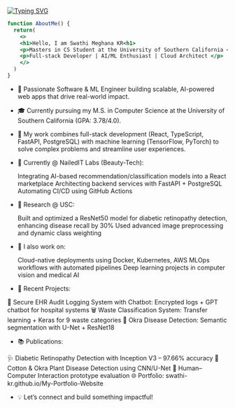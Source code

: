 [![Typing SVG](https://readme-typing-svg.demolab.com?font=Fira+Code&pause=1000&color=a5d6ff&width=435&lines=Hi+there+👋,+I'm+Swathi+Meghana;Experienced+Full-Stack+Developer;Constantly+Learning+New+Technology)](https://git.io/typing-svg)


```jsx
function AboutMe() {
  return(
    <>
    <h1>Hello, I am Swathi Meghana KR<h1>
    <p>Masters in CS Student at the University of Southern California </p>
    <p>Full-stack Developer | AI/ML Enthusiast | Cloud Architect </p>
    </>
  )  
}
```

- 🚀 Passionate Software & ML Engineer building scalable, AI-powered web apps that drive real-world impact.

- 🎓 Currently pursuing my M.S. in Computer Science at the University of Southern California (GPA: 3.78/4.0).

- 🧠 My work combines full-stack development (React, TypeScript, FastAPI, PostgreSQL) with machine learning (TensorFlow, PyTorch) to solve complex problems and streamline user experiences.

- 💼 Currently @ NailedIT Labs (Beauty-Tech):

  Integrating AI-based recommendation/classification models into a React marketplace
  Architecting backend services with FastAPI + PostgreSQL
  Automating CI/CD using GitHub Actions

- 🧪 Research @ USC:

  Built and optimized a ResNet50 model for diabetic retinopathy detection, enhancing disease recall by 30%
  Used advanced image preprocessing and dynamic class weighting
  
- 🧠 I also work on:

  Cloud-native deployments using Docker, Kubernetes, AWS
  MLOps workflows with automated pipelines
  Deep learning projects in computer vision and medical AI

- 📌 Recent Projects:

🧾 Secure EHR Audit Logging System with Chatbot: Encrypted logs + GPT chatbot for hospital systems
🗑 Waste Classification System: Transfer learning + Keras for 9 waste categories
🌱 Okra Disease Detection: Semantic segmentation with U-Net + ResNet18

- 📚 Publications:

🩺 Diabetic Retinopathy Detection with Inception V3 – 97.66% accuracy
🌿 Cotton & Okra Plant Disease Detection using CNN/U-Net
👥 Human–Computer Interaction prototype evaluation
🌐 Portfolio: swathi-kr.github.io/My-Portfolio-Website

- 💡 Let’s connect and build something impactful!

<!--
**Swathi-KR/Swathi-KR** is a ✨ _special_ ✨ repository because its `README.md` (this file) appears on your GitHub profile.

Here are some ideas to get you started:

- 🔭 I’m currently working as a Research Assistant under the guidance of Prof. Anita Pekova for a paper on Detection of Diabetic Retinopathy at the University
of Southern California.
- 🌱 I’m currently learning Full Stack Web Development and also into ML/AI
- 🤔 I’m actively seeking Fall 2025 internship and Full time (Jan 2026 start) opportunities.
- 💬 Ask me about tech, algorithms, data structures, web-technologies, android development and 'DOGS'!
- 📫 Checkout my Portfolio Website : https://swathi-kr.github.io/My-Portfolio-Website/index.html

-->
